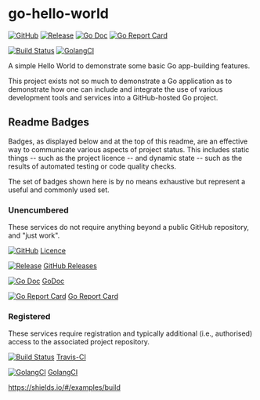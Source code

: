 # go-hello-world

[![GitHub](https://img.shields.io/github/license/i-am-david-fernandez/go-hello-world.svg)](https://raw.githubusercontent.com/i-am-david-fernandez/go-hello-world/master/LICENSE)
[![Release](https://img.shields.io/github/release/i-am-david-fernandez/go-hello-world.svg?style=flat-square)](https://github.com/i-am-david-fernandez/go-hello-world/releases/latest)
[![Go Doc](https://img.shields.io/badge/godoc-reference-blue.svg?style=flat-square)](http://godoc.org/github.com/i-am-david-fernandez/go-hello-world)
[![Go Report Card](https://goreportcard.com/badge/github.com/i-am-david-fernandez/go-hello-world?style=flat-square)](https://goreportcard.com/report/github.com/i-am-david-fernandez/go-hello-world)

[![Build Status](https://travis-ci.com/i-am-david-fernandez/go-hello-world.svg?branch=master)](https://travis-ci.com/i-am-david-fernandez/go-hello-world)
[![GolangCI](https://golangci.com/badges/github.com/i-am-david-fernandez/go-hello-world.svg)](https://golangci.com)

A simple Hello World to demonstrate some basic Go app-building features.

This project exists not so much to demonstrate a Go application as to demonstrate how one can include and integrate the use of various development tools and services into a GitHub-hosted Go project.

## Readme Badges

Badges, as displayed below and at the top of this readme, are an effective way to communicate various aspects of project status. This includes static things -- such as the project licence -- and dynamic state -- such as the results of automated testing or code quality checks.

The set of badges shown here is by no means exhaustive but represent a useful and commonly used set.

### Unencumbered

These services do not require anything beyond a public GitHub repository, and "just work".

[![GitHub](https://img.shields.io/github/license/i-am-david-fernandez/go-hello-world.svg)](https://raw.githubusercontent.com/i-am-david-fernandez/go-hello-world/master/LICENSE)
[Licence](https://github.com)

[![Release](https://img.shields.io/github/release/i-am-david-fernandez/go-hello-world.svg?style=flat-square)](https://github.com/i-am-david-fernandez/go-hello-world/releases/latest)
[GitHub Releases](https://github.com)

[![Go Doc](https://img.shields.io/badge/godoc-reference-blue.svg?style=flat-square)](http://godoc.org/github.com/i-am-david-fernandez/go-hello-world)
[GoDoc](https://godoc.org/)

[![Go Report Card](https://goreportcard.com/badge/github.com/i-am-david-fernandez/go-hello-world?style=flat-square)](https://goreportcard.com/report/github.com/i-am-david-fernandez/go-hello-world)
[Go Report Card](https://goreportcard.com/)

### Registered

These services require registration and typically additional (i.e., authorised) access to the associated project repository.

[![Build Status](https://travis-ci.com/i-am-david-fernandez/go-hello-world.svg?branch=master)](https://travis-ci.com/i-am-david-fernandez/go-hello-world)
[Travis-CI](https://travis-ci.org/)

[![GolangCI](https://golangci.com/badges/github.com/i-am-david-fernandez/go-hello-world.svg)](https://golangci.com)
[GolangCI](https://golangci.com/)


https://shields.io/#/examples/build